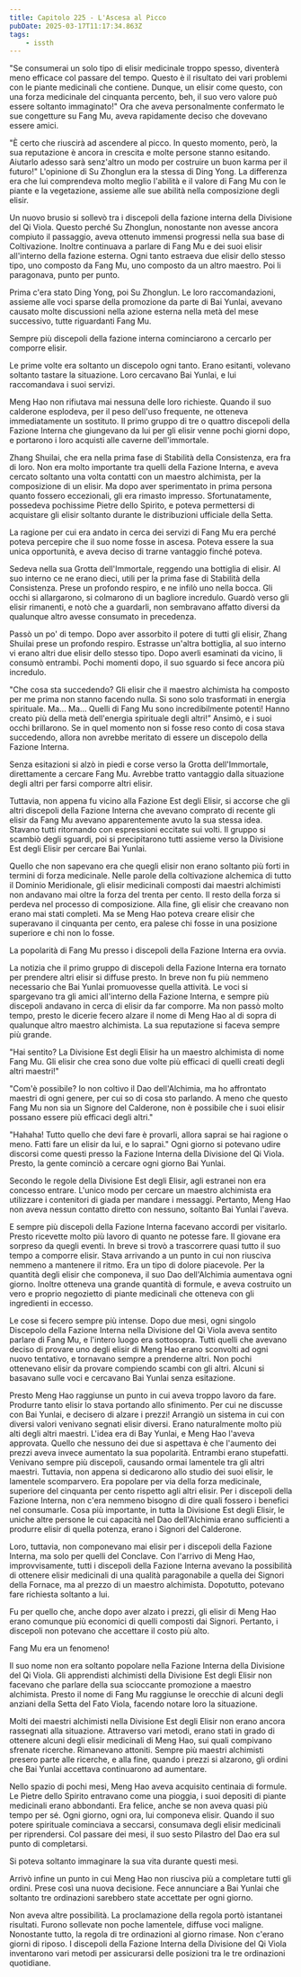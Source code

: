 ```yaml
---
title: Capitolo 225 - L'Ascesa al Picco
pubDate: 2025-03-17T11:17:34.863Z
tags:
    - issth
---
```



"Se consumerai un solo tipo di elisir medicinale troppo spesso, diventerà meno efficace col passare del tempo. Questo è il risultato dei vari problemi con le piante medicinali che contiene. Dunque, un elisir come questo, con una forza medicinale del cinquanta percento, beh, il suo vero valore può essere soltanto immaginato!" Ora che aveva personalmente confermato le sue congetture su Fang Mu, aveva rapidamente deciso che dovevano essere amici.


"È certo che riuscirà ad ascendere al picco. In questo momento, però, la sua reputazione è ancora in crescita e molte persone stanno esitando. Aiutarlo adesso sarà senz'altro un modo per costruire un buon karma per il futuro!" L'opinione di Su Zhonglun era la stessa di Ding Yong. La differenza era che lui comprendeva molto meglio l'abilità e il valore di Fang Mu con le piante e la vegetazione, assieme alle sue abilità nella composizione degli elisir.


Un nuovo brusio si sollevò tra i discepoli della fazione interna della Divisione del Qi Viola. Questo perché Su Zhonglun, nonostante non avesse ancora compiuto il passaggio, aveva ottenuto immensi progressi nella sua base di Coltivazione. Inoltre continuava a parlare di Fang Mu e dei suoi elisir all'interno della fazione esterna. Ogni tanto estraeva due elisir dello stesso tipo, uno composto da Fang Mu, uno composto da un altro maestro. Poi li paragonava, punto per punto.


Prima c'era stato Ding Yong, poi Su Zhonglun. Le loro raccomandazioni, assieme alle voci sparse della promozione da parte di Bai Yunlai, avevano causato molte discussioni nella azione esterna nella metà del mese successivo, tutte riguardanti Fang Mu.


Sempre più discepoli della fazione interna cominciarono a cercarlo per comporre elisir.


Le prime volte era soltanto un discepolo ogni tanto. Erano esitanti, volevano soltanto tastare la situazione. Loro cercavano Bai Yunlai, e lui raccomandava i suoi servizi.


Meng Hao non rifiutava mai nessuna delle loro richieste. Quando il suo calderone esplodeva, per il peso dell'uso frequente, ne otteneva immediatamente un sostituto. Il primo gruppo di tre o quattro discepoli della Fazione Interna che giungevano da lui per gli elisir venne pochi giorni dopo, e portarono i loro acquisti alle caverne dell'immortale.


Zhang Shuilai, che era nella prima fase di Stabilità della Consistenza, era fra di loro. Non era molto importante tra quelli della Fazione Interna, e aveva cercato soltanto una volta contatti con un maestro alchimista, per la composizione di un elisir. Ma dopo aver sperimentato in prima persona quanto fossero eccezionali, gli era rimasto impresso. Sfortunatamente, possedeva pochissime Pietre dello Spirito, e poteva permettersi di acquistare gli elisir soltanto durante le distribuzioni ufficiale della Setta.


La ragione per cui era andato in cerca dei servizi di Fang Mu era perché poteva percepire che il suo nome fosse in ascesa. Poteva essere la sua unica opportunità, e aveva deciso di trarne vantaggio finché poteva.


Sedeva nella sua Grotta dell'Immortale, reggendo una bottiglia di elisir. Al suo interno ce ne erano dieci, utili per la prima fase di Stabilità della Consistenza. Prese un profondo respiro, e ne infilò uno nella bocca. Gli occhi si allargarono, si colmarono di un bagliore incredulo. Guardò verso gli elisir rimanenti, e notò che a guardarli, non sembravano affatto diversi da qualunque altro avesse consumato in precedenza.


Passò un po' di tempo. Dopo aver assorbito il potere di tutti gli elisir, Zhang Shuilai prese un profondo respiro. Estrasse un'altra bottiglia, al suo interno vi erano altri due elisir dello stesso tipo. Dopo averli esaminati da vicino, li consumò entrambi. Pochi momenti dopo, il suo sguardo si fece ancora più incredulo.


"Che cosa sta succedendo? Gli elisir che il maestro alchimista ha composto per me prima non stanno facendo nulla. Si sono solo trasformati in energia spirituale. Ma… Ma… Quelli di Fang Mu sono incredibilmente potenti! Hanno creato più della metà dell'energia spirituale degli altri!” Ansimò, e i suoi occhi brillarono. Se in quel momento non si fosse reso conto di cosa stava succedendo, allora non avrebbe meritato di essere un discepolo della Fazione Interna.


Senza esitazioni si alzò in piedi e corse verso la Grotta dell'Immortale, direttamente a cercare Fang Mu. Avrebbe tratto vantaggio dalla situazione degli altri per farsi comporre altri elisir.


Tuttavia, non appena fu vicino alla Fazione Est degli Elisir, si accorse che gli altri discepoli della Fazione Interna che avevano comprato di recente gli elisir da Fang Mu avevano apparentemente avuto la sua stessa idea. Stavano tutti ritornando con espressioni eccitate sui volti. Il gruppo si scambiò degli sguardi, poi si precipitarono tutti assieme verso la Divisione Est degli Elisir per cercare Bai Yunlai.


Quello che non sapevano era che quegli elisir non erano soltanto più forti in termini di forza medicinale. Nelle parole della coltivazione alchemica di tutto il Dominio Meridionale, gli elisir medicinali composti dai maestri alchimisti non andavano mai oltre la forza del trenta per cento. Il resto della forza si perdeva nel processo di composizione. Alla fine, gli elisir che creavano non erano mai stati completi. Ma se Meng Hao poteva creare elisir che superavano il cinquanta per cento, era palese chi fosse in una posizione superiore e chi non lo fosse.


La popolarità di Fang Mu presso i discepoli della Fazione Interna era ovvia.


La notizia che il primo gruppo di discepoli della Fazione Interna era tornato per prendere altri elisir si diffuse presto. In breve non fu più nemmeno necessario che Bai Yunlai promuovesse quella attività. Le voci si spargevano tra gli amici all'interno della Fazione Interna, e sempre più discepoli andavano in cerca di elisir da far comporre. Ma non passò molto tempo, presto le dicerie fecero alzare il nome di Meng Hao al di sopra di qualunque altro maestro alchimista. La sua reputazione si faceva sempre più grande.


"Hai sentito? La Divisione Est degli Elisir ha un maestro alchimista di nome Fang Mu. Gli elisir che crea sono due volte più efficaci di quelli creati degli altri maestri!"


"Com'è possibile? Io non coltivo il Dao dell'Alchimia, ma ho affrontato maestri di ogni genere, per cui so di cosa sto parlando. A meno che questo Fang Mu non sia un Signore del Calderone, non è possibile che i suoi elisir possano essere più efficaci degli altri."


"Hahaha! Tutto quello che devi fare è provarli, allora saprai se hai ragione o meno. Fatti fare un elisir da lui, e lo saprai." Ogni giorno si potevano udire discorsi come questi presso la Fazione Interna della Divisione del Qi Viola. Presto, la gente cominciò a cercare ogni giorno Bai Yunlai.


Secondo le regole della Divisione Est degli Elisir, agli estranei non era concesso entrare. L'unico modo per cercare un maestro alchimista era utilizzare i contenitori di giada per mandare i messaggi. Pertanto, Meng Hao non aveva nessun contatto diretto con nessuno, soltanto Bai Yunlai l'aveva.


E sempre più discepoli della Fazione Interna facevano accordi per visitarlo. Presto ricevette molto più lavoro di quanto ne potesse fare. Il giovane era sorpreso da quegli eventi. In breve si trovò a trascorrere quasi tutto il suo tempo a comporre elisir. Stava arrivando a un punto in cui non riusciva nemmeno a mantenere il ritmo. Era un tipo di dolore piacevole. Per la quantità degli elisir che componeva, il suo Dao dell'Alchimia aumentava ogni giorno. Inoltre otteneva una grande quantità di formule, e aveva costruito un vero e proprio negozietto di piante medicinali che otteneva con gli ingredienti in eccesso.


Le cose si fecero sempre più intense. Dopo due mesi, ogni singolo Discepolo della Fazione Interna nella Divisione del Qi Viola aveva sentito parlare di Fang Mu, e l'intero luogo era sottosopra. Tutti quelli che avevano deciso di provare uno degli elisir di Meng Hao erano sconvolti ad ogni nuovo tentativo, e tornavano sempre a prenderne altri. Non pochi ottenevano elisir da provare compiendo scambi con gli altri. Alcuni si basavano sulle voci e cercavano Bai Yunlai senza esitazione.


Presto Meng Hao raggiunse un punto in cui aveva troppo lavoro da fare. Produrre tanto elisir lo stava portando allo sfinimento. Per cui ne discusse con Bai Yunlai, e decisero di alzare i prezzi! Arrangiò un sistema in cui con diversi valori venivano segnati elisir diversi. Erano naturalmente molto più alti degli altri maestri. L'idea era di Bay Yunlai, e Meng Hao l'aveva approvata.
Quello che nessuno dei due si aspettava è che l'aumento dei prezzi aveva invece aumentato la sua popolarità. Entrambi erano stupefatti. Venivano sempre più discepoli, causando ormai lamentele tra gli altri maestri. Tuttavia, non appena si dedicarono allo studio dei suoi elisir, le lamentele scomparvero. Era popolare per via della forza medicinale, superiore del cinquanta per cento rispetto agli altri elisir.
Per i discepoli della Fazione Interna, non c'era nemmeno bisogno di dire quali fossero i benefici nel consumarle. Cosa più importante, in tutta la Divisione Est degli Elisir, le uniche altre persone le cui capacità nel Dao dell'Alchimia erano sufficienti a produrre elisir di quella potenza, erano i Signori del Calderone.


Loro, tuttavia, non componevano mai elisir per i discepoli della Fazione Interna, ma solo per quelli del Conclave. Con l'arrivo di Meng Hao, improvvisamente, tutti i discepoli della Fazione Interna avevano la possibilità di ottenere elisir medicinali di una qualità paragonabile a quella dei Signori della Fornace, ma al prezzo di un maestro alchimista. Dopotutto, potevano fare richiesta soltanto a lui.


Fu per quello che, anche dopo aver alzato i prezzi, gli elisir di Meng Hao erano comunque più economici di quelli composti dai Signori. Pertanto, i discepoli non potevano che accettare il costo più alto.


Fang Mu era un fenomeno!


Il suo nome non era soltanto popolare nella Fazione Interna della Divisione del Qi Viola. Gli apprendisti alchimisti della Divisione Est degli Elisir non facevano che parlare della sua scioccante promozione a maestro alchimista. Presto il nome di Fang Mu raggiunse le orecchie di alcuni degli anziani della Setta del Fato Viola, facendo notare loro la situazione.


Molti dei maestri alchimisti nella Divisione Est degli Elisir non erano ancora rassegnati alla situazione. Attraverso vari metodi, erano stati in grado di ottenere alcuni degli elisir medicinali di Meng Hao, sui quali compivano sfrenate ricerche. Rimanevano attoniti. Sempre più maestri alchimisti presero parte alle ricerche, e alla fine, quando i prezzi si alzarono, gli ordini che Bai Yunlai accettava continuarono ad aumentare.


Nello spazio di pochi mesi, Meng Hao aveva acquisito centinaia di formule. Le Pietre dello Spirito entravano come una pioggia, i suoi depositi di piante medicinali erano abbondanti. Era felice, anche se non aveva quasi più tempo per sé. Ogni giorno, ogni ora, lui componeva elisir. Quando il suo potere spirituale cominciava a seccarsi, consumava degli elisir medicinali per riprendersi. Col passare dei mesi, il suo sesto Pilastro del Dao era sul punto di completarsi.


Si poteva soltanto immaginare la sua vita durante questi mesi.


Arrivò infine un punto in cui Meng Hao non riusciva più a completare tutti gli ordini. Prese così una nuova decisione. Fece annunciare a Bai Yunlai che soltanto tre ordinazioni sarebbero state accettate per ogni giorno.


Non aveva altre possibilità. La proclamazione della regola portò istantanei risultati. Furono sollevate non poche lamentele, diffuse voci maligne. Nonostante tutto, la regola di tre ordinazioni al giorno rimase. Non c'erano giorni di riposo. I discepoli della Fazione Interna della Divisione del Qi Viola inventarono vari metodi per assicurarsi delle posizioni tra le tre ordinazioni quotidiane.
                        


                                



